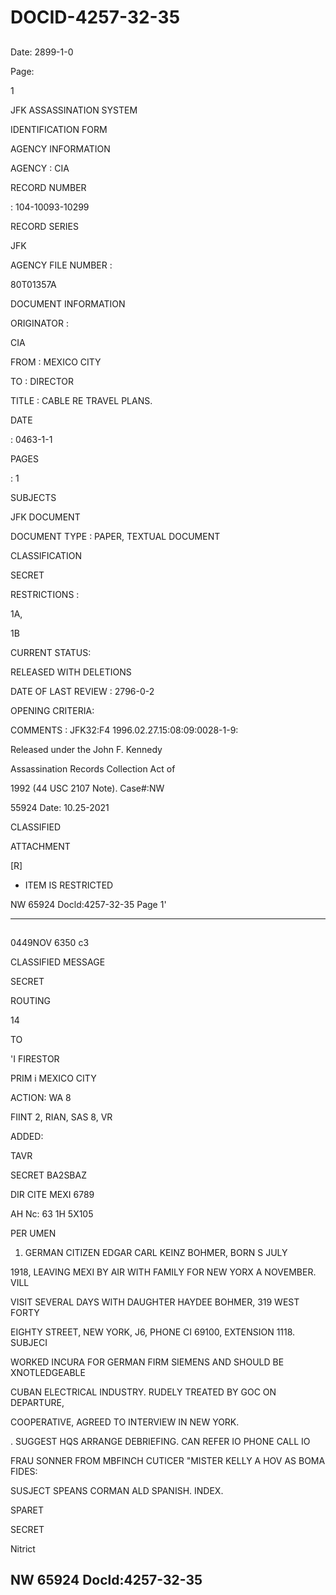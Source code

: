 # DOCID-4257-32-35

##
Date: 2899-1-0

Page:

1

JFK ASSASSINATION SYSTEM

IDENTIFICATION FORM

AGENCY INFORMATION

AGENCY : CIA

RECORD NUMBER

: 104-10093-10299

RECORD SERIES

JFK

AGENCY FILE NUMBER :

80T01357A

DOCUMENT INFORMATION

ORIGINATOR :

CIA

FROM : MEXICO CITY

TO : DIRECTOR

TITLE : CABLE RE TRAVEL PLANS.

DATE

: 0463-1-1

PAGES

: 1

SUBJECTS

JFK DOCUMENT

DOCUMENT TYPE : PAPER, TEXTUAL DOCUMENT

CLASSIFICATION

SECRET

RESTRICTIONS :

1A,

1B

CURRENT STATUS:

RELEASED WITH DELETIONS

DATE OF LAST REVIEW : 2796-0-2

OPENING CRITERIA:

COMMENTS : JFK32:F4 1996.02.27.15:08:09:0028-1-9:

Released under the John F. Kennedy

Assassination Records Collection Act of

1992 (44 USC 2107 Note). Case#:NW

55924 Date: 10.25-2021

CLASSIFIED

ATTACHMENT

[R]

- ITEM IS RESTRICTED

NW 65924 Docld:4257-32-35 Page 1'

---

##
0449NOV 6350 c3

CLASSIFIED MESSAGE

SECRET

ROUTING

14

TO

'I FIRESTOR

PRIM i MEXICO CITY

ACTION: WA 8

FIINT 2, RIAN, SAS 8, VR

ADDED:

TAVR

SECRET BA2SBAZ

DIR CITE MEXI 6789

AH Nc: 63 1H 5X105

PER UMEN

1. GERMAN CITIZEN EDGAR CARL KEINZ BOHMER, BORN S JULY

1918, LEAVING MEXI BY AIR WITH FAMILY FOR NEW YORX A NOVEMBER. VILL

VISIT SEVERAL DAYS WITH DAUGHTER HAYDEE BOHMER, 319 WEST FORTY

EIGHTY STREET, NEW YORK, J6, PHONE CI 69100, EXTENSION 1118. SUBJECI

WORKED INCURA FOR GERMAN FIRM SIEMENS AND SHOULD BE XNOTLEDGEABLE

CUBAN ELECTRICAL INDUSTRY. RUDELY TREATED BY GOC ON DEPARTURE,

COOPERATIVE, AGREED TO INTERVIEW IN NEW YORK.

. SUGGEST HQS ARRANGE DEBRIEFING. CAN REFER IO PHONE CALL IO

FRAU SONNER FROM MBFINCH CUTICER "MISTER KELLY A HOV AS BOMA FIDES:

SUSJECT SPEANS CORMAN ALD SPANISH. INDEX.

SPARET

SECRET

Nitrict

NW 65924 Docld:4257-32-35
---

